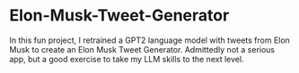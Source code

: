 # Elon-Musk-Tweet-Generator
In this fun project, I retrained a GPT2 language model with tweets from Elon Musk to create an Elon Musk Tweet Generator. Admittedly not a serious app, but a good exercise to take my LLM skills to the next level.

